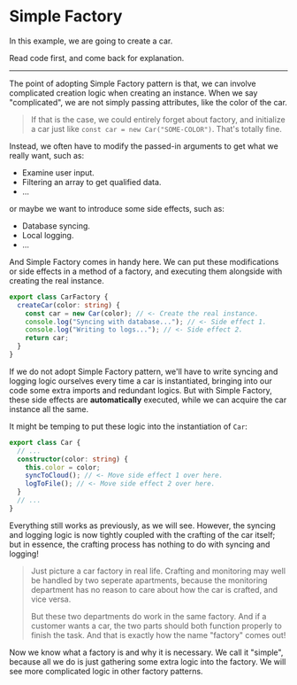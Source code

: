 # Simple Factory

In this example, we are going to create a car.

Read code first, and come back for explanation.

---

The point of adopting Simple Factory pattern is that, we can involve complicated creation logic when creating an instance. When we say "complicated", we are not simply passing attributes, like the color of the car.

> If that is the case, we could entirely forget about factory, and initialize a car just like `const car = new Car("SOME-COLOR")`. That's totally fine.

Instead, we often have to modify the passed-in arguments to get what we really want, such as:

- Examine user input.
- Filtering an array to get qualified data.
- ...

or maybe we want to introduce some side effects, such as:

- Database syncing.
- Local logging.
- ...

And Simple Factory comes in handy here. We can put these modifications or side effects in a method of a factory, and executing them alongside with creating the real instance.

```ts
export class CarFactory {
  createCar(color: string) {
    const car = new Car(color); // <- Create the real instance.
    console.log("Syncing with database..."); // <- Side effect 1.
    console.log("Writing to logs..."); // <- Side effect 2.
    return car;
  }
}
```

If we do not adopt Simple Factory pattern, we'll have to write syncing and logging logic ourselves every time a car is instantiated, bringing into our code some extra imports and redundant logics. But with Simple Factory, these side effects are **automatically** executed, while we can acquire the car instance all the same.

It might be temping to put these logic into the instantiation of `Car`:

```ts
export class Car {
  // ...
  constructor(color: string) {
    this.color = color;
    syncToCloud(); // <- Move side effect 1 over here.
    logToFile(); // <- Move side effect 2 over here.
  }
  // ...
}
```

Everything still works as previously, as we will see. However, the syncing and logging logic is now tightly coupled with the crafting of the car itself; but in essence, the crafting process has nothing to do with syncing and logging!

> Just picture a car factory in real life. Crafting and monitoring may well be handled by two seperate apartments, because the monitoring department has no reason to care about how the car is crafted, and vice versa.
>
> But these two departments do work in the same factory. And if a customer wants a car, the two parts should both function properly to finish the task. And that is exactly how the name "factory" comes out!

Now we know what a factory is and why it is necessary. We call it "simple", because all we do is just gathering some extra logic into the factory. We will see more complicated logic in other factory patterns.
